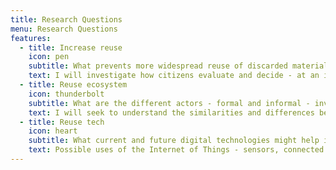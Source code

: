 ```yaml
---
title: Research Questions
menu: Research Questions
features:
  - title: Increase reuse
    icon: pen
    subtitle: What prevents more widespread reuse of discarded materials in contemporary cities?
    text: I will investigate how citizens evaluate and decide - at an individual/household scale - what to do with such objects. A specific focus will be applied on how their maintenance, repair, customizations and transformations happen in private, community and public spaces. I will also explore the individual, cultural and material conditions impacting the decision whether or not to reuse objects. Finally, I intend to understand how those activities may tie in with municipal waste management - and how much are citizens aware of the proper destination of each kind of material.
  - title: Reuse ecosystem
    icon: thunderbolt
    subtitle: What are the different actors - formal and informal - involved in reusing material objects at a city scale and how do they operate?
    text: I will seek to understand the similarities and differences between repair shops, scrap stores, charity shops, community repair projects, zero waste initiatives and other similar ones. I am interested in learning whether the people involved in these activities see themselves and their organisations as part of a wider field of urban reuse of materials. In particular, I will investigate how different actors assess the potential value of particular materials. Additionally, I’ll consider the kinds of transformations - whether physical or symbolic - they apply to each material to actualize the potential value it holds.
  - title: Reuse tech
    icon: heart
    subtitle: What current and future digital technologies might help in making local societies reuse a higher proportion of materials that are otherwise discarded?
    text: Possible uses of the Internet of Things - sensors, connected devices, real-time access to trusted databases, among other digital developments - to a) assess the potential value of discarded objects; b) repair and repurpose those objects; c) make those materials reach people or organisations that can put them to good use. I’ll be interested in interrogating what role should the local authority/municipality play in using technologies to encourage the reuse of materials - in terms for instance of regulations, facilities, taxation, education, procurement or others. Furthermore, I’m interested in looking at the implications of reusing materials with the aid of technologies vis-a-vis concerns about privacy, security and health.
---
```

